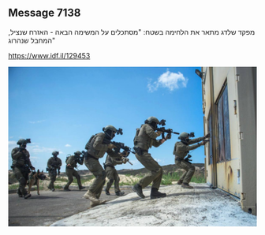 ## Message 7138

מפקד שלדג מתאר את הלחימה בשטח:
"מסתכלים על המשימה הבאה - האזרח שנציל, המחבל שנהרוג"

https://www.idf.il/129453

![Photo](7138/7138_photo.jpg)
